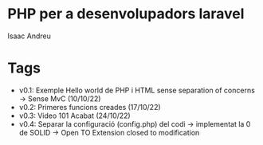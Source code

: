 # PHP per a desenvolupadors laravel

Isaac Andreu

# Tags

- v0.1: Exemple Hello world de PHP i HTML sense separation of concerns -> Sense MvC (10/10/22)
- v0.2: Primeres funcions creades (17/10/22)
- v0.3: Video 101 Acabat (24/10/22)
- v0.4: Separar la configuració (config.php) del codi -> implementat la 0 de SOLID -> Open TO Extension closed to modification
